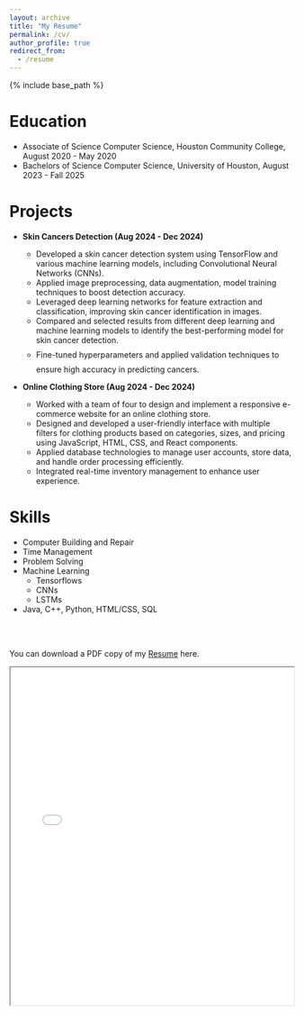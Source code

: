 ```yaml
---
layout: archive
title: "My Resume"
permalink: /cv/
author_profile: true
redirect_from:
  - /resume
---
```


{% include base_path %}

Education
======
* Associate of Science Computer Science, Houston Community College, August 2020 - May 2020
* Bachelors of Science Computer Science, University of Houston, August 2023 - Fall 2025

Projects
======
* <span><strong>Skin Cancers Detection (Aug 2024 - Dec 2024)</strong></span>
  * Developed a skin cancer detection system using TensorFlow and various machine learning models, including Convolutional Neural Networks (CNNs).
  * Applied image preprocessing, data augmentation, model training techniques to boost detection accuracy. 
  * Leveraged deep learning networks for feature extraction and classification, improving skin cancer identification in images.
  * Compared and selected results from different deep learning and machine learning models to identify the best-performing model for skin cancer detection.
  * <span style="line-height: 2.5em;"> Fine-tuned hyperparameters and applied validation techniques to ensure high accuracy in predicting cancers.</span>

* <span><strong>Online Clothing Store (Aug 2024 - Dec 2024)</strong></span>
  * Worked with a team of four to design and implement a responsive e-commerce website for an online clothing store.
  * Designed and developed a user-friendly interface with multiple filters for clothing products based on categories, sizes, and pricing using JavaScript, HTML, CSS, and React components.
  * Applied database technologies to manage user accounts, store data, and handle order processing efficiently.
  * Integrated real-time inventory management to enhance user experience.

Skills
======
* Computer Building and Repair
* Time Management
* Problem Solving
* Machine Learning
  * Tensorflows
  * CNNs
  * LSTMs
* Java, C++, Python, HTML/CSS, SQL

<br>
<br>

You can download a PDF copy of my [Resume](/files/Tien_Phu_Tran_Resume.pdf) here.
<iframe src="/files/Tien_Phu_Tran_Resume.pdf" width="100%" height="600px">
</iframe>
